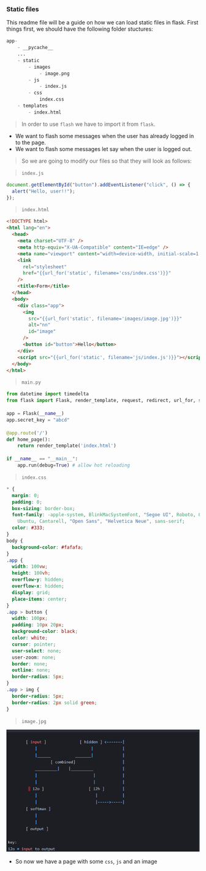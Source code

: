 ### Static files

This readme file will be a guide on how we can load static files in flask. First things first, we should have the following folder stuctures:

```python
app-
    - __pycache__
    ...
    - static
        - images
            - image.png
        - js
            - index.js
        - css
            index.css
    - templates
        - index.html
```

> In order to use `flash` we have to import it from `flask`.

- We want to flash some messages when the user has already logged in to the page.
- We want to flash some messages let say when the user is logged out.

> So we are going to modify our files so that they will look as follows:

> `index.js`

```js
document.getElementById("button").addEventListener("click", () => {
  alert("Hello, user!!");
});
```

> `index.html`

```html
<!DOCTYPE html>
<html lang="en">
  <head>
    <meta charset="UTF-8" />
    <meta http-equiv="X-UA-Compatible" content="IE=edge" />
    <meta name="viewport" content="width=device-width, initial-scale=1.0" />
    <link
      rel="stylesheet"
      href="{{url_for('static', filename='css/index.css')}}"
    />
    <title>Form</title>
  </head>
  <body>
    <div class="app">
      <img
        src="{{url_for('static', filename='images/image.jpg')}}"
        alt="nn"
        id="image"
      />
      <button id="button">Hello</button>
    </div>
    <script src="{{url_for('static', filename='js/index.js')}}"></script>
  </body>
</html>
```

> `main.py`

```python
from datetime import timedelta
from flask import Flask, render_template, request, redirect, url_for, session, flash

app = Flask(__name__)
app.secret_key = "abcd"

@app.route('/')
def home_page():
    return render_template('index.html')

if __name__ == "__main__":
    app.run(debug=True) # allow hot reloading
```

> `index.css`

```css
* {
  margin: 0;
  padding: 0;
  box-sizing: border-box;
  font-family: -apple-system, BlinkMacSystemFont, "Segoe UI", Roboto, Oxygen,
    Ubuntu, Cantarell, "Open Sans", "Helvetica Neue", sans-serif;
  color: #333;
}
body {
  background-color: #fafafa;
}
.app {
  width: 100vw;
  height: 100vh;
  overflow-y: hidden;
  overflow-x: hidden;
  display: grid;
  place-items: center;
}
.app > button {
  width: 100px;
  padding: 10px 20px;
  background-color: black;
  color: white;
  cursor: pointer;
  user-select: none;
  user-zoom: none;
  border: none;
  outline: none;
  border-radius: 5px;
}
.app > img {
  border-radius: 5px;
  border-radius: 2px solid green;
}
```

> `image.jpg`

<p align="center">
<img src="https://github.com/CrispenGari/Flask/blob/main/05_Static_Files/app/static/images/image.jpg"/>
</p>

- So now we have a page with some `css`, `js` and an image
